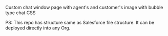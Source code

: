 Custom chat window page with agent's and customer's image with bubble type chat CSS

PS: This repo has structure same as Salesforce file structure. It can be deployed directly into any Org.